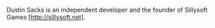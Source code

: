


Dustin Sacks is an independent developer and the founder of Sillysoft Games [http://sillysoft.net].